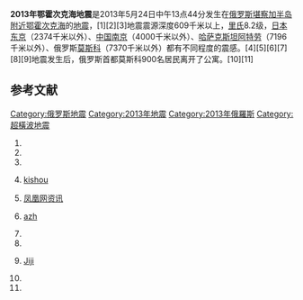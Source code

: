 **2013年鄂霍次克海地震**是2013年5月24日中午13点44分发生在[俄罗斯](../Page/俄罗斯.md "wikilink")[堪察加半岛附近](https://zh.wikipedia.org/wiki/堪察加半岛 "wikilink")[鄂霍次克海](../Page/鄂霍次克海.md "wikilink")的[地震](../Page/地震.md "wikilink")，\[1\]\[2\]\[3\]地震震源深度609千米以上，[里氏](https://zh.wikipedia.org/wiki/里氏 "wikilink")8.2级，[日本](../Page/日本.md "wikilink")[东京](../Page/东京.md "wikilink")（2374千米以外）、[中国](https://zh.wikipedia.org/wiki/中华人民共和国 "wikilink")[南京](https://zh.wikipedia.org/wiki/南京 "wikilink")（4000千米以外）、[哈萨克斯坦](../Page/哈萨克斯坦.md "wikilink")[阿特劳](https://zh.wikipedia.org/wiki/阿特劳 "wikilink")（7196千米以外）、俄罗斯[莫斯科](../Page/莫斯科.md "wikilink")（7370千米以外）都有不同程度的震感。\[4\]\[5\]\[6\]\[7\]\[8\]\[9\]地震发生后，俄罗斯首都莫斯科900名居民离开了公寓。\[10\]\[11\]

## 参考文献

[Category:俄罗斯地震](https://zh.wikipedia.org/wiki/Category:俄罗斯地震 "wikilink")
[Category:2013年地震](https://zh.wikipedia.org/wiki/Category:2013年地震 "wikilink")
[Category:2013年俄羅斯](https://zh.wikipedia.org/wiki/Category:2013年俄羅斯 "wikilink")
[Category:超橫波地震](https://zh.wikipedia.org/wiki/Category:超橫波地震 "wikilink")

1.

2.
3.

4.  [kishou](http://www.seisvol.kishou.go.jp/eq/shindo_db/db_map/201305/24/A20130524144443410023053386302760156448704106650000080D0005213008400_table.html)


5.  [凤凰网资讯](http://news.ifeng.com/mainland/detail_2013_05/25/25697665_0.shtml)

6.  [azh](http://azh.kz/en/news/view/1584)

7.

8.

9.  [Jiji](http://www.jiji.com/jc/c?g=int_30&k=2013052400582)

10.
11.